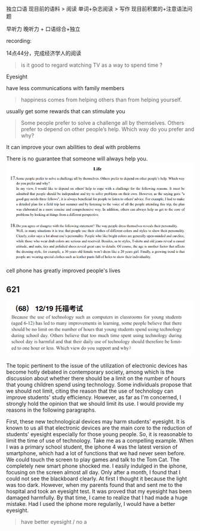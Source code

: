 独立口语  现目前的语料  > 阅读  单词+杂志阅读  > 写作  现目前积累的+注意语法问题

早听力  晚听力   +    口语综合+独立

recording:

14点44分，完成经济学人的阅读



> is it good to regard watching TV as a way to spend time ?

Eyesight

have less communications with family members  

> happiness comes from helping others than from helping yourself.

usually get some rewards that can stimulate you

> Some people prefer to solve a challenge all by themselves. Others prefer to depend on other people’s help. Which way  do you prefer and why?

It can improve your own abilities to deal with problems 

There is no guarantee that someone will always help you.![image-20220620111627339](https://raw.githubusercontent.com/RNCHEN/photo-326/master/blogImg/image-20220620111627339.png)





cell phone has greatly improved people's lives





















##  621 

![image-20220621144140282](https://raw.githubusercontent.com/RNCHEN/photo-326/master/blogImg/image-20220621144140282.png)





The topic pertinent to the issue of the utilization of electronic devices has become hotly debated in contemporary society, among which is the discussion about whether there should be a limit on the number of hours that young children spend using technology. Some individuals propose that we should not limit, citing the reason that the use of technology can improve students' study efficiency. However, as far as I'm concerned, I strongly hold the opinion that we should limit its use. I would provide my reasons in the following paragraphs. 

First, these new technological devices may harm students' eyesight. It is known to us all that electronic devices are the main core to the reduction of students' eyesight especially for those young people. So, it is reasonable to limit the time of use of technology. Take me as a compelling example. When I was a primary school student, the iphone 4 was the latest version of smartphone, which had a lot of functions that we had never seen before. We could touch the screen to play games and talk to the Tom Cat. The completely new smart phone shocked me. I easily indulged in the iphone, focusing on the screen almost all day. Only after a month, I found that I could not see the blackboard clearly. At first I thought it because the light was too dark. However, when my parents found that and sent me to the hospital and took an eyesight test. It was proved that my eyesight has been damaged harmfully. By that time, I came to realize that I had made a huge mistake. Had I used the iphone more regularily, I would have a better eyesight. 

> have better eyesight / no a 













